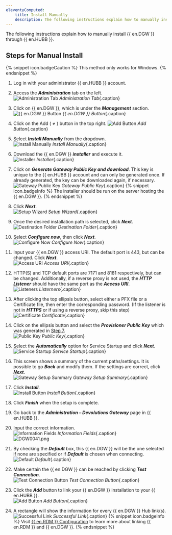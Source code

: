 ```yaml
---
eleventyComputed:
    title: Install Manually
    description: The following instructions explain how to manually install {{ en.DGW }} through {{ en.HUBB }}.
---
```

The following instructions explain how to manually install {{ en.DGW }} through {{ en.HUBB }}.  

## Steps for Manual Install

{% snippet icon.badgeCaution %} 
This method only works for Windows. 
{% endsnippet %}
 
1. Log in with your administrator {{ en.HUBB }} account. 
1. Access the ***Administration*** tab on the left.  
![Administration Tab](/img/en/hub/DGW0020.png)
*Administration Tab*{.caption} 
1. Click on {{ en.DGW }}, which is under the ***Management*** section.  
![{{ en.DGW }} Button](/img/en/hub/DGW0021.png)
*{{ en.DGW }} Button*{.caption} 
1. Click on the Add ( ***+*** ) button in the top right. 
![Add Button](/img/en/hub/DGW0022.png)
*Add Button*{.caption} 
1. Select ***Install Manually*** from the dropdown.  
![Install Manually](/img/en/hub/DGW0023.png)
*Install Manually*{.caption} 
1. Download the {{ en.DGW }} ***installer*** and execute it.  
![Installer](/img/en/hub/DGW0027.png)
*Installer*{.caption} 
1. <a name="7"></a>Click on ***Generate Gateway Public Key and download***. This key is unique to the {{ en.HUBB }} account and can only be generated once. If already generated, the key can be downloaded again, if necessary.  
![Gateway Public Key](/img/en/hub/DGW0028.png)
*Gateway Public Key*{.caption} 
{% snippet icon.badgeInfo %} 
The installer should be run on the server hosting the {{ en.DGW }}. 
{% endsnippet %}
 
8. Click ***Next***.  
![Setup Wizard](/img/en/hub/DGW0024.png)
*Setup Wizard*{.caption} 
1. Once the desired installation path is selected, click ***Next***.  
![Destination Folder](/img/en/hub/DGW0025.png)
*Destination Folder*{.caption} 
1. Select ***Configure now***, then click ***Next***.  
![Configure Now](/img/en/hub/DGW0026.png)
*Configure Now*{.caption} 
1. Input your {{ en.DGW }} access URI. The default port is 443, but can be changed. Click ***Next***.  
![Access URI](/img/en/hub/DGW0029.png)
*Access URI*{.caption} 
1. HTTP(S) and TCP default ports are 7171 and 8181 respectively, but can be changed. Additionally, if a reverse proxy is not used, the ***HTTP Listener*** should have the same port as the ***Access URI***.  
![Listeners](/img/en/hub/DGW0030.png)
*Listerners*{.caption} 
1. After clicking the top ellipsis button, select either a PFX file or a Certificate file, then enter the corresponding password. (If the listener is not in ***HTTPS*** or if using a reverse proxy, skip this step)  
![Certificate](/img/en/hub/DGW0031.png)
*Certificate*{.caption} 
1. Click on the ellipsis button and select the ***Provisioner Public Key*** which was generated in <a href="#7">Step 7</a>.  
![Public Key](/img/en/hub/DGW0032.png)
*Public Key*{.caption} 
1. Select the ***Automatically*** option for Service Startup and click ***Next***.  
![Service Startup](/img/en/hub/DGW0033.png)
*Service Startup*{.caption} 
1. This screen shows a summary of the current paths/settings. It is possible to go ***Back*** and modify them. If the settings are correct, click ***Next***.  
![Gateway Setup Summary](/img/en/hub/DGW0034.png)
*Gateway Setup Summary*{.caption} 
1. Click ***Install***.  
![Install Button](/img/en/hub/DGW0035.png)
*Install Button*{.caption} 
1. Click ***Finish*** when the setup is complete. 
1. Go back to the ***Administration – Devolutions Gateway*** page in {{ en.HUBB }}. 
1. Input the correct information.  
![Information Fields](/img/en/hub/DGW0036.png)
*Information Fields*{.caption}  
![DGW0041.png](/img/en/hub/DGW0041.png) 
1. By checking the ***Default*** box, this {{ en.DGW }} will be the one selected if none are specified or if ***Default*** is chosen when connecting.  
![Default](/img/en/hub/DGW0037.png)
*Default*{.caption} 
1. Make certain the {{ en.DGW }} can be reached by clicking ***Test Connection***.  
![Test Connection Button](/img/en/hub/DGW0038.png)
*Test Connection Button*{.caption} 
1. Click the ***Add*** button to link your {{ en.DGW }} installation to your {{ en.HUBB }}.  
![Add Button](/img/en/hub/DGW0039.png)
*Add Button*{.caption} 
1. A rectangle will show the information for every {{ en.DGW }} Hub link(s).  
![Successful Link](/img/en/hub/DGW0040.png)
*Successful Link*{.caption} 
{% snippet icon.badgeInfo %} 
Visit [{{ en.RDM }} Configuration](/hub/dgw/rdm-configuration/) to learn more about linking {{ en.RDM }} and {{ en.DGW }}. 
{% endsnippet %}
